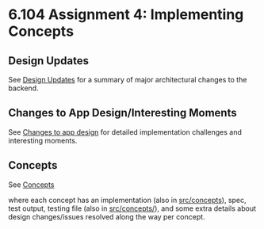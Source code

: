# 6.104 Assignment 4: Implementing Concepts

## Design Updates
See [Design Updates](./design/design_updates.md) for a summary of major architectural changes to the backend.

## Changes to App Design/Interesting Moments
See [Changes to app design](./design/design_changes.md) for detailed implementation challenges and interesting moments.

## Concepts
See [Concepts](./design/concepts/)

where each concept has an implementation (also in [src/concepts](./src/concepts/)), spec, test output, testing file (also in [src/concepts/](./src/concepts/)), and some extra details about design changes/issues resolved along the way per concept.
